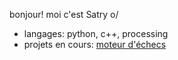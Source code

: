 bonjour! moi c'est Satry o/
+ langages: python, c++, processing
+ projets en cours: [moteur d'échecs](https://lichess.org/@/fiasco-bot)
